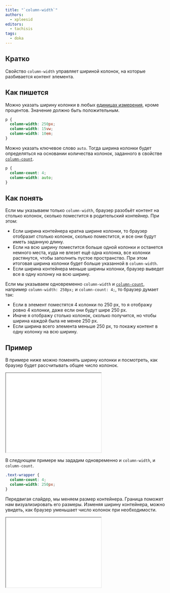 ```yaml
---
title: "`column-width`"
authors:
  - xpleesid
editors:
  - tachisis
tags:
  - doka
---
```


## Кратко

Свойство `column-width` управляет шириной колонок, на которые разбивается контент элемента.

## Как пишется

Можно указать ширину колонки в любых [единицах измерения](/css/numeric-types/), кроме процентов. Значение должно быть положительным.

```css
p {
  column-width: 250px;
  column-width: 15vw;
  column-width: 10em;
}
```

Можно указать ключевое слово `auto`. Тогда ширина колонки будет определяться на основании количества колонок, заданного в свойстве [`column-count`](/css/column-count/).

```css
p {
  column-count: 4;
  column-width: auto;
}
```

## Как понять

Если мы указываем только `column-width`, браузер разобьёт контент на столько колонок, сколько поместится в родительский контейнер. При этом:

- Если ширина контейнера кратна ширине колонки, то браузер отобразит столько колонок, сколько поместится, и все они будут иметь заданную длину.
- Если на всю ширину поместится больше одной колонки и останется немного места, куда не влезет ещё одна колонка, все колонки растянутся, чтобы заполнить пустое пространство. При этом итоговая ширина колонки будет больше указанной в `column-width`.
- Если ширина контейнера меньше ширины колонки, браузер выведет все в одну колонку на всю ширину.

Если мы указываем одновременно `column-width` и [`column-count`](/css/column-count/), например `column-width: 250px;` и `column-count: 4;`, то браузер думает так:

- Если в элемент поместятся 4 колонки по 250 px, то я отображу ровно 4 колонки, даже если они будут шире 250 px.
- Иначе я отображу столько колонок, сколько получится, но чтобы ширина каждой была не менее 250 px.
- Если ширина всего элемента меньше 250 px, то покажу контент в одну колонку на всю ширину.

## Пример

В примере ниже можно поменять ширину колонки и посмотреть, как браузер будет рассчитывать общее число колонок.

<iframe title="Изменение ширины колонки" src="demos/basic/" height="250"></iframe>

В следующем примере мы зададим одновременно и `column-width`, и `column-count`.

```css
.text-wrapper {
  column-count: 4;
  column-width: 250px;
}
```

Передвигая слайдер, мы меняем размер контейнера. Граница поможет нам визуализировать его размеры. Изменяя ширину контейнера, можно увидеть, как браузер уменьшает число колонок при необходимости.

<iframe title="Изменение числа колонок браузером" src="demos/adaptive/" height="220"></iframe>
